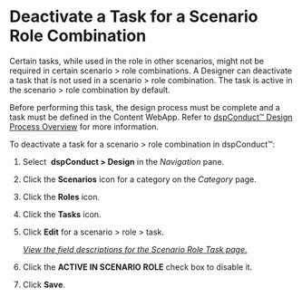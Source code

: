 # Deactivate a Task for a Scenario Role Combination

Certain tasks, while used in the role in other scenarios, might not be
required in certain scenario \> role combinations. A Designer can
deactivate a task that is not used in a scenario \> role combination.
The task is active in the scenario \> role combination by default.

Before performing this task, the design process must be complete and a
task must be defined in the Content WebApp. Refer to [dspConduct™ Design
Process Overview](dspConduct_Design_Process_Overview.htm) for more
information.

To deactivate a task for a scenario \> role combination in dspConduct™:

1.  Select  <span style="font-weight: bold;">dspConduct \>
    </span>**Design** in the *Navigation* pane.

2.  Click the **Scenarios** icon for a category on the *Category* page.

3.  Click the **Roles** icon.

4.  Click the **Tasks** icon.

5.  Click **Edit** for a scenario \> role \> task.
    
    *[View the field descriptions for the Scenario Role Task
    page.](../Page_Desc/Scenario_Role_Task_H.htm)*

6.  Click the **ACTIVE IN SCENARIO ROLE** check box to disable it.

7.  Click **Save**.
